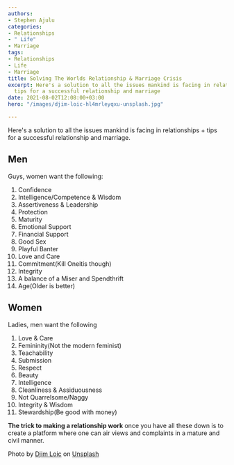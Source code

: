 ```yaml
---
authors:
- Stephen Ajulu
categories:
- Relationships
- " Life"
- Marriage
tags:
- Relationships
- Life
- Marriage
title: Solving The Worlds Relationship & Marriage Crisis
excerpt: Here's a solution to all the issues mankind is facing in relationships +
  tips for a successful relationship and marriage
date: 2021-08-02T12:08:00+03:00
hero: "/images/djim-loic-hl4mrleyqxu-unsplash.jpg"

---
```

Here's a solution to all the issues mankind is facing in relationships + tips for a successful relationship and marriage.

## Men

Guys, women want the following:

 1. Confidence
 2. Intelligence/Competence & Wisdom
 3. Assertiveness & Leadership
 4. Protection
 5. Maturity
 6. Emotional Support
 7. Financial Support
 8. Good Sex
 9. Playful Banter
10. Love and Care
11. Commitment(Kill Oneitis though)
12. Integrity
13. A balance of a Miser and Spendthrift
14. Age(Older is better)

## Women

Ladies, men want the following

 1. Love & Care
 2. Femininity(Not the modern feminist)
 3. Teachability
 4. Submission
 5. Respect
 6. Beauty
 7. Intelligence
 8. Cleanliness & Assiduousness 
 9. Not Quarrelsome/Naggy
10. Integrity & Wisdom
11. Stewardship(Be good with money)

**The trick to making a relationship work** once you have all these down is to create a platform where one can air views and complaints in a mature and civil manner.

Photo by [Djim Loic](https://unsplash.com/@loic?utm_source=unsplash&utm_medium=referral&utm_content=creditCopyText) on [Unsplash](https://unsplash.com/s/photos/relationship?utm_source=unsplash&utm_medium=referral&utm_content=creditCopyText)
